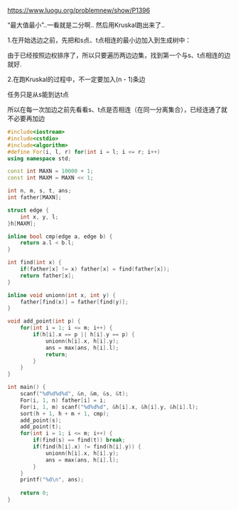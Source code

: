 https://www.luogu.org/problemnew/show/P1396

“最大值最小”..一看就是二分啊..
然后用Kruskal跑出来了..




1.在开始选边之前，先把和s点、t点相连的最小边加入到生成树中：

   由于已经按照边权排序了，所以只要遍历两边边集，找到第一个与s、t点相连的边就好.
  
2.在跑Kruskal的过程中，不一定要加入(n - 1)条边

任务只是从s能到达t点

所以在每一次加边之前先看看s、t点是否相连（在同一分离集合），已经连通了就不必要再加边

```c++
#include<iostream>
#include<cstdio>
#include<algorithm>
#define For(i, l, r) for(int i = l; i <= r; i++)
using namespace std;

const int MAXN = 10000 + 1;
const int MAXM = MAXN << 1;

int n, m, s, t, ans;
int father[MAXN];

struct edge {
	int x, y, l;
}h[MAXM];

inline bool cmp(edge a, edge b) {
	return a.l < b.l;
}

int find(int x) {
	if(father[x] != x) father[x] = find(father[x]);
	return father[x];
}

inline void unionn(int x, int y) {
	father[find(x)] = father[find(y)];
}

void add_point(int p) {
	for(int i = 1; i <= m; i++) {
		if(h[i].x == p || h[i].y == p) {
			unionn(h[i].x, h[i].y);
			ans = max(ans, h[i].l);
			return;
		}
	}
}

int main() {
	scanf("%d%d%d%d", &n, &m, &s, &t);
	For(i, 1, n) father[i] = i; 
	For(i, 1, m) scanf("%d%d%d", &h[i].x, &h[i].y, &h[i].l);
	sort(h + 1, h + m + 1, cmp);
	add_point(s);
	add_point(t);
	for(int i = 1; i <= m; i++) {
		if(find(s) == find(t)) break;
		if(find(h[i].x) != find(h[i].y)) {
			unionn(h[i].x, h[i].y);
			ans = max(ans, h[i].l);
		}
	}
	printf("%d\n", ans);
	
	return 0;
}
```
